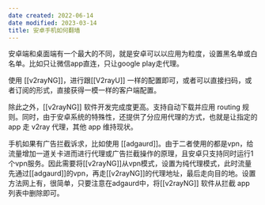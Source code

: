 ```yaml
---
date created: 2022-06-14
date modified: 2023-03-14
title: 安卓手机如何翻墙
---
```


安卓端和桌面端有一个最大的不同，就是安卓可以以应用为粒度，设置黑名单或白名单。比如只让微信app直连，只让google play走代理。

使用 [[v2rayNG]]，进行跟[[V2rayU]] 一样的配置即可，或者可以直接扫码，或者订阅的形式，直接获得一模一样的客户端配置。

除此之外，[[v2rayNG]] 软件开发完成度更高。支持自动下载并应用 routing 规则。同时，由于安卓系统的特殊性，还提供了分应用代理的方式，也就是让指定的 app 走 v2ray 代理，其他 app 维持现状。

手机如果有广告拦截诉求，比如使用 [[adgaurd]]。由于二者使用的都是vpn，给流量增加一道关卡进而进行代理或广告拦截操作的原理，且安卓只支持同时运行1个vpn服务。因此需要将[[v2rayNG]]从vpn模式，设置为纯代理模式，此时流量先通过[[adgaurd]]的vpn，再走[[v2rayNG]]的代理地址，最后走向目的地。设置方法网上有，很简单，只要注意在adgaurd中，将[[v2rayNG]] 软件从拦截 app 列表中删除即可。
